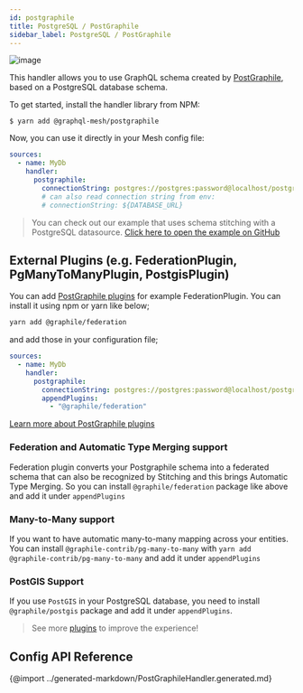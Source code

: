 ```yaml
---
id: postgraphile
title: PostgreSQL / PostGraphile
sidebar_label: PostgreSQL / PostGraphile
---
```

![image](https://user-images.githubusercontent.com/20847995/79219670-5ae06300-7e5b-11ea-81f1-d0c08a884607.png)

This handler allows you to use GraphQL schema created by [PostGraphile](https://www.graphile.org/postgraphile/), based on a PostgreSQL database schema.

To get started, install the handler library from NPM:

```
$ yarn add @graphql-mesh/postgraphile
```

Now, you can use it directly in your Mesh config file:

```yml
sources:
  - name: MyDb
    handler:
      postgraphile:
        connectionString: postgres://postgres:password@localhost/postgres
        # can also read connection string from env: 
        # connectionString: ${DATABASE_URL}
```

> You can check out our example that uses schema stitching with a PostgreSQL datasource.
[Click here to open the example on GitHub](https://github.com/Urigo/graphql-mesh/tree/master/examples/postgres-geodb)

## External Plugins (e.g. FederationPlugin, PgManyToManyPlugin, PostgisPlugin)
You can add [PostGraphile plugins](https://www.graphile.org/postgraphile/community-plugins/) for example FederationPlugin. You can install it using npm or yarn like below;

```sh
yarn add @graphile/federation
```

and add those in your configuration file;

```yml
sources:
  - name: MyDb
    handler:
      postgraphile:
        connectionString: postgres://postgres:password@localhost/postgres
        appendPlugins:
          - "@graphile/federation"
```

[Learn more about PostGraphile plugins](https://www.graphile.org/postgraphile/extending/)

### Federation and Automatic Type Merging support
Federation plugin converts your Postgraphile schema into a federated schema that can also be recognized by Stitching and this brings Automatic Type Merging. So you can install `@graphile/federation` package like above and add it under `appendPlugins`

### Many-to-Many support
If you want to have automatic many-to-many mapping across your entities. You can install `@graphile-contrib/pg-many-to-many` with `yarn add @graphile-contrib/pg-many-to-many` and add it under `appendPlugins`

### PostGIS Support
If you use `PostGIS` in your PostgreSQL database, you need to install `@graphile/postgis` package and add it under `appendPlugins`.

> See more [plugins](https://www.graphile.org/postgraphile/community-plugins/) to improve the experience!

## Config API Reference

{@import ../generated-markdown/PostGraphileHandler.generated.md}
